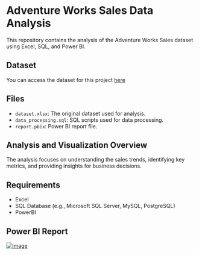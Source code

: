 # Adventure Works Sales Data Analysis

This repository contains the analysis of the Adventure Works Sales dataset using Excel, SQL, and Power BI.

## Dataset 

You can access the dataset for this project [here](https://drive.google.com/drive/folders/1WVU6gnAyh2wBXytbGuaqcpxR18_Nrvmb?usp=drive_link)


## Files

- `dataset.xlsx`: The original dataset used for analysis.
- `data_processing.sql`: SQL scripts used for data processing.
- `report.pbix`: Power BI report file.


## Analysis and Visualization Overview

The analysis focuses on understanding the sales trends, identifying key metrics, and providing insights for business decisions.


## Requirements
- Excel
- SQL Database (e.g., Microsoft SQL Server, MySQL, PostgreSQL)
- PowerBI

## Power BI Report
[![image](https://github.com/user-attachments/assets/1c3d2131-a876-4492-9854-9b4522497bf0)](https://app.powerbi.com/groups/me/reports/f44517a4-e316-46f7-bde5-28c738e01b72/ReportSection1656a5b77dbb211cb8e4?experience=power-bi)


